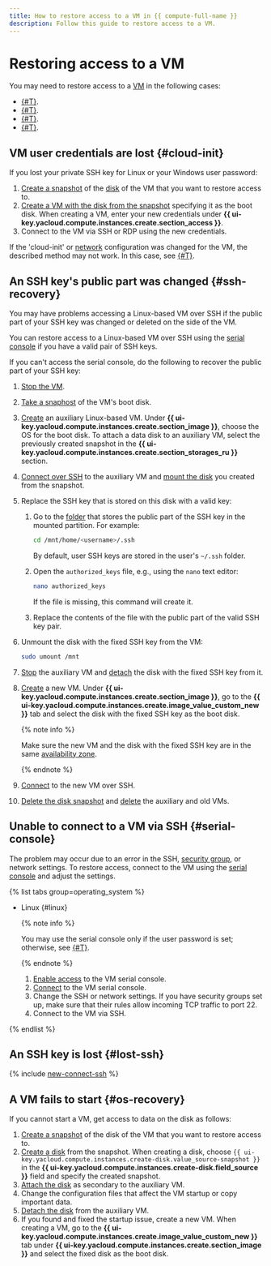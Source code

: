 ```yaml
---
title: How to restore access to a VM in {{ compute-full-name }}
description: Follow this guide to restore access to a VM.
---
```


# Restoring access to a VM

You may need to restore access to a [VM](../../concepts/vm.md) in the following cases:
* [{#T}](#cloud-init).
* [{#T}](#ssh-recovery).
* [{#T}](#serial-console).
* [{#T}](#os-recovery).

## VM user credentials are lost {#cloud-init}

If you lost your private SSH key for Linux or your Windows user password:
1. [Create a snapshot](../disk-control/create-snapshot.md) of the [disk](../../concepts/disk.md) of the VM that you want to restore access to.
1. [Create a VM with the disk from the snapshot](../vm-create/create-from-snapshots.md) specifying it as the boot disk. When creating a VM, enter your new credentials under **{{ ui-key.yacloud.compute.instances.create.section_access }}**.
1. Connect to the VM via SSH or RDP using the new credentials.

If the 'cloud-init' or [network](../../../vpc/concepts/network.md#network) configuration was changed for the VM, the described method may not work. In this case, see [{#T}](#os-recovery).

## An SSH key's public part was changed {#ssh-recovery}

You may have problems accessing a Linux-based VM over SSH if the public part of your SSH key was changed or deleted on the side of the VM.

You can restore access to a Linux-based VM over SSH using the [serial console](#serial-console) if you have a valid pair of SSH keys.

If you can't access the serial console, do the following to recover the public part of your SSH key:
1. [Stop the VM](../vm-control/vm-stop-and-start.md).
1. [Take a snaphost](../disk-control/create-snapshot.md) of the VM's boot disk.
1. [Create](../vm-create/create-from-snapshots.md) an auxiliary Linux-based VM. Under **{{ ui-key.yacloud.compute.instances.create.section_image }}**, choose the OS for the boot disk. To attach a data disk to an auxiliary VM, select the previously created snapshot in the **{{ ui-key.yacloud.compute.instances.create.section_storages_ru }}** section.
1. [Connect over SSH](../vm-connect/ssh.md) to the auxiliary VM and [mount the disk](../vm-control/vm-attach-disk.md#mount-disk-and-fix-uuid) you created from the snapshot.
1. Replace the SSH key that is stored on this disk with a valid key:
   1. Go to the [folder](../../../resource-manager/concepts/resources-hierarchy.md#folder) that stores the public part of the SSH key in the mounted partition. For example:

      ```bash
      cd /mnt/home/<username>/.ssh
      ```

      By default, user SSH keys are stored in the user's `~/.ssh` folder.
   1. Open the `authorized_keys` file, e.g., using the `nano` text editor:

      ```bash
      nano authorized_keys
      ```

      If the file is missing, this command will create it.
   1. Replace the contents of the file with the public part of the valid SSH key pair.
1. Unmount the disk with the fixed SSH key from the VM:

   ```bash
   sudo umount /mnt
   ```

1. [Stop](../vm-control/vm-stop-and-start.md) the auxiliary VM and [detach](../vm-control/vm-detach-disk.md) the disk with the fixed SSH key from it.
1. [Create](../vm-create/create-from-disks.md) a new VM. Under **{{ ui-key.yacloud.compute.instances.create.section_image }}**, go to the **{{ ui-key.yacloud.compute.instances.create.image_value_custom_new }}** tab and select the disk with the fixed SSH key as the boot disk.

   {% note info %}

   Make sure the new VM and the disk with the fixed SSH key are in the same [availability zone](../../../overview/concepts/geo-scope.md).

   {% endnote %}

1. [Connect](../vm-connect/ssh.md) to the new VM over SSH.
1. [Delete the disk snapshot](../snapshot-control/delete.md) and [delete](../vm-control/vm-delete.md) the auxiliary and old VMs.

## Unable to connect to a VM via SSH  {#serial-console}

The problem may occur due to an error in the SSH, [security group](../../../vpc/concepts/security-groups.md), or network settings. To restore access, connect to the VM using the [serial console](../serial-console/index.md) and adjust the settings.

{% list tabs group=operating_system %}

- Linux {#linux}

  {% note info %}

  You may use the serial console only if the user password is set; otherwise, see [{#T}](#os-recovery).

  {% endnote %}

  1. [Enable access](../serial-console/index.md#turn-on-for-current-instance) to the VM serial console.
  1. [Connect](../serial-console/connect-cli.md#connect-to-serial-console) to the VM serial console.
  1. Change the SSH or network settings. If you have security groups set up, make sure that their rules allow incoming TCP traffic to port 22.
  1. Connect to the VM via SSH.


{% endlist %}

## An SSH key is lost {#lost-ssh}

{% include [new-connect-ssh](../../../_qa/compute/new-connect-ssh.md) %}

## A VM fails to start {#os-recovery}

If you cannot start a VM, get access to data on the disk as follows:
1. [Create a snapshot](../disk-control/create-snapshot.md) of the disk of the VM that you want to restore access to.
1. [Create a disk](../disk-create/empty.md) from the snapshot. When creating a disk, choose `{{ ui-key.yacloud.compute.instances.create-disk.value_source-snapshot }}` in the **{{ ui-key.yacloud.compute.instances.create-disk.field_source }}** field and specify the created snapshot.
1. [Attach the disk](../vm-control/vm-attach-disk.md) as secondary to the auxiliary VM.
1. Change the configuration files that affect the VM startup or copy important data.
1. [Detach the disk](../vm-control/vm-detach-disk.md) from the auxiliary VM.
1. If you found and fixed the startup issue, create a new VM. When creating a VM, go to the **{{ ui-key.yacloud.compute.instances.create.image_value_custom_new }}** tab under **{{ ui-key.yacloud.compute.instances.create.section_image }}** and select the fixed disk as the boot disk.